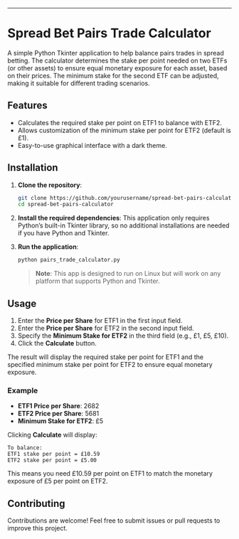 

---

# Spread Bet Pairs Trade Calculator

A simple Python Tkinter application to help balance pairs trades in spread betting. The calculator determines the stake per point needed on two ETFs (or other assets) to ensure equal monetary exposure for each asset, based on their prices. The minimum stake for the second ETF can be adjusted, making it suitable for different trading scenarios.

## Features

- Calculates the required stake per point on ETF1 to balance with ETF2.
- Allows customization of the minimum stake per point for ETF2 (default is £1).
- Easy-to-use graphical interface with a dark theme.

## Installation

1. **Clone the repository**:
   ```bash
   git clone https://github.com/yourusername/spread-bet-pairs-calculator.git
   cd spread-bet-pairs-calculator
   ```

2. **Install the required dependencies**:
   This application only requires Python’s built-in Tkinter library, so no additional installations are needed if you have Python and Tkinter.

3. **Run the application**:
   ```bash
   python pairs_trade_calculator.py
   ```

   > **Note**: This app is designed to run on Linux but will work on any platform that supports Python and Tkinter.

## Usage

1. Enter the **Price per Share** for ETF1 in the first input field.
2. Enter the **Price per Share** for ETF2 in the second input field.
3. Specify the **Minimum Stake for ETF2** in the third field (e.g., £1, £5, £10).
4. Click the **Calculate** button.

The result will display the required stake per point for ETF1 and the specified minimum stake per point for ETF2 to ensure equal monetary exposure.

### Example

- **ETF1 Price per Share**: 2682
- **ETF2 Price per Share**: 5681
- **Minimum Stake for ETF2**: £5

Clicking **Calculate** will display:
```
To balance:
ETF1 stake per point = £10.59
ETF2 stake per point = £5.00
```

This means you need £10.59 per point on ETF1 to match the monetary exposure of £5 per point on ETF2.

## Contributing

Contributions are welcome! Feel free to submit issues or pull requests to improve this project.

